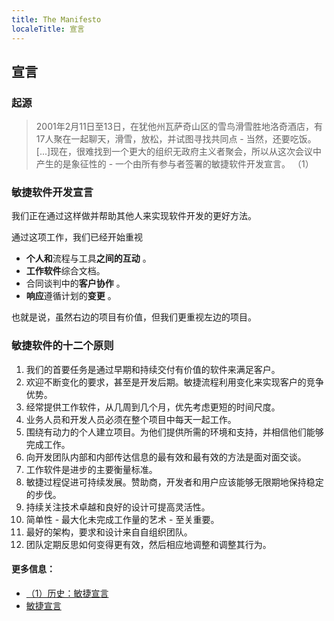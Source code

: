 ```yaml
---
title: The Manifesto
localeTitle: 宣言
---
```

## 宣言

### 起源

> 2001年2月11日至13日，在犹他州瓦萨奇山区的雪鸟滑雪胜地洛奇酒店，有17人聚在一起聊天，滑雪，放松，并试图寻找共同点 - 当然，还要吃饭。 \[...\]现在，很难找到一个更大的组织无政府主义者聚会，所以从这次会议中产生的是象征性的 - 一个由所有参与者签署的敏捷软件开发宣言。 （1）

### 敏捷软件开发宣言

我们正在通过这样做并帮助其他人来实现软件开发的更好方法。

通过这项工作，我们已经开始重视

*   **个人和**流程与工具**之间的互动** 。
*   **工作软件**综合文档。
*   合同谈判中的**客户协作** 。
*   **响应**遵循计划的**变更** 。

也就是说，虽然右边的项目有价值，但我们更重视左边的项目。

### 敏捷软件的十二个原则

1.  我们的首要任务是通过早期和持续交付有价值的软件来满足客户。
2.  欢迎不断变化的要求，甚至是开发后期。敏捷流程利用变化来实现客户的竞争优势。
3.  经常提供工作软件，从几周到几个月，优先考虑更短的时间尺度。
4.  业务人员和开发人员必须在整个项目中每天一起工作。
5.  围绕有动力的个人建立项目。为他们提供所需的环境和支持，并相信他们能够完成工作。
6.  向开发团队内部和内部传达信息的最有效和最有效的方法是面对面交谈。
7.  工作软件是进步的主要衡量标准。
8.  敏捷过程促进可持续发展。赞助商，开发者和用户应该能够无限期地保持稳定的步伐。
9.  持续关注技术卓越和良好的设计可提高灵活性。
10.  简单性 - 最大化未完成工作量的艺术 - 至关重要。
11.  最好的架构，要求和设计来自自组织团队。
12.  团队定期反思如何变得更有效，然后相应地调整和调整其行为。

#### 更多信息：

*   [（1）历史：敏捷宣言](http://agilemanifesto.org/history.html)
*   [敏捷宣言](http://agilemanifesto.org/)